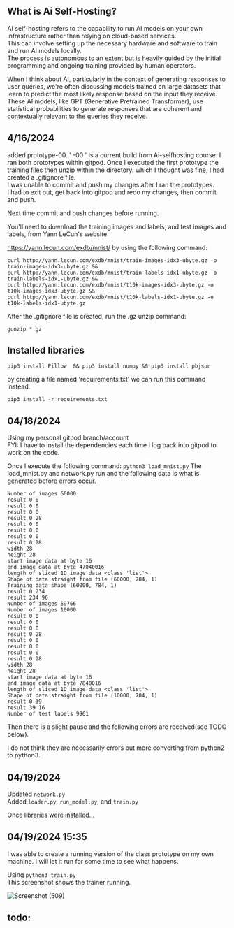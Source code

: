 ## What is Ai Self-Hosting?

AI self-hosting refers to the capability to run AI models on your own infrastructure rather than relying on cloud-based services.<br>
This can involve setting up the necessary hardware and software to train and run AI models locally.<br>
The process is autonomous to an extent but is heavily guided by the initial programming and ongoing training provided by human operators.

When I think about AI, particularly in the context of generating responses to user queries, we're often discussing models trained on large datasets that learn to predict the most likely response based on the input they receive. These AI models, like GPT (Generative Pretrained Transformer), use statistical probabilities to generate responses that are coherent and contextually relevant to the queries they receive.<br>

## 4/16/2024
added prototype-00. ' -00 ' is a current build from Ai-selfhosting course. 
I ran both prototypes within gitpod. Once I executed the first prototype the training files then unzip within the directory. which I thought was fine, I had created a .gitignore file.<br>
I was unable to commit and push my changes after I ran the prototypes.<br>
I had to exit out, get back into gitpod and redo my changes, then commit and push. <br>

Next time commit and push changes before running.<br>

You'll need to download the training images and labels, and test images and labels, from Yann LeCun's website

https://yann.lecun.com/exdb/mnist/ by using the following command:

```
curl http://yann.lecun.com/exdb/mnist/train-images-idx3-ubyte.gz -o train-images-idx3-ubyte.gz &&
curl http://yann.lecun.com/exdb/mnist/train-labels-idx1-ubyte.gz -o train-labels-idx1-ubyte.gz &&
curl http://yann.lecun.com/exdb/mnist/t10k-images-idx3-ubyte.gz -o t10k-images-idx3-ubyte.gz &&
curl http://yann.lecun.com/exdb/mnist/t10k-labels-idx1-ubyte.gz -o t10k-labels-idx1-ubyte.gz
```
After the .gitignore file is created, run the .gz unzip command:
```
gunzip *.gz
```

## Installed libraries
```
pip3 install Pillow  && pip3 install numpy && pip3 install pbjson
```
by creating a file named 'requirements.txt' we can run this command instead: <br> 
```
pip3 install -r requirements.txt
```
## 04/18/2024
Using my personal gitpod branch/account <br>
FYI: I have to install the dependencies each time I log back into gitpod to work on the code.

Once I execute the following command:
``` python3 load_mnist.py ```
The load_mnist.py and network.py run and the following data is what is generated before errors occur.<br>

```
Number of images 60000
result 0 0
result 0 0
result 0 0
result 0 28
result 0 0
result 0 0
result 0 0
result 0 28
width 28
height 28
start image data at byte 16
end image data at byte 47040016
length of sliced 1D image data <class 'list'>
Shape of data straight from file (60000, 784, 1)
Training data shape (60000, 784, 1)
result 0 234
result 234 96
Number of images 59766
Number of images 10000
result 0 0
result 0 0
result 0 0
result 0 28
result 0 0
result 0 0
result 0 0
result 0 28
width 28
height 28
start image data at byte 16
end image data at byte 7840016
length of sliced 1D image data <class 'list'>
Shape of data straight from file (10000, 784, 1)
result 0 39
result 39 16
Number of test labels 9961

```
Then there is a slight pause and the following errors are received(see TODO below).

I do not think they are necessarily errors but more converting from python2 to python3.<br>


## 04/19/2024

Updated ```network.py```<br>
Added ```loader.py```, ```run_model.py```, and ```train.py```<br>

Once libraries were installed...<br>

## 04/19/2024 15:35
I was able to create a running version of the class prototype on my own machine. I will let it run for some time to see what happens.

Using ```python3 train.py``` <br>
This screenshot shows the trainer running.<br>

![Screenshot (509)](https://github.com/TheEvergreenStateCollege/upper-division-cs/assets/129904249/d7785d55-3a86-4232-a85b-4190b2b1c0e8)


## todo:

```

```
